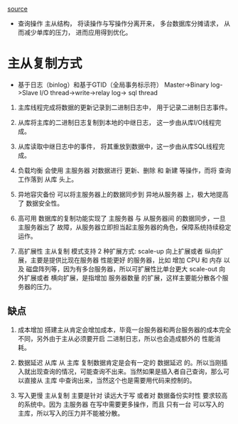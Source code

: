 [source](https://juejin.im/post/5b3a24dde51d4555b3360253)

- 查询操作 主从结构， 将读操作与写操作分离开来， 多台数据库分摊请求， 从而减少单库的压力， 进而应用得到优化。 

# 主从复制方式
- 基于日志（binlog）和基于GTID（全局事务标示符）
  Master->Binary log->Slave I/O thread->write->relay log-> sql thread 

1. 主库线程完成将数据的更新记录到二进制日志中， 用于记录二进制日志事件。
2. 从库将主库的二进制日志复制到本地的中继日志， 这一步由从库I/O线程完成。
3. 从库读取中继日志中的事件， 将其重放到数据中，这一步由从库SQL线程完成。

1. 负载均衡
会使用 主服务器 对数据进行 更新、删除 和 新建 等操作，而将 查询 工作落到 从库 头上。
2. 异地容灾备份
可以将主服务器上的数据同步到 异地从服务器 上，极大地提高了 数据安全性。
3. 高可用
数据库的复制功能实现了 主服务器 与 从服务器间 的数据同步，一旦主服务器出了 故障，从服务器立即担当起主服务器的角色，保障系统持续稳定运作。

4. 高扩展性
主从复制 模式支持 2 种扩展方式:
scale-up
向上扩展或者 纵向扩展，主要是提供比现在服务器 性能更好 的服务器，比如 增加 CPU 和 内存 以及 磁盘阵列等，因为有多台服务器，所以可扩展性比单台更大
scale-out
向外扩展或者 横向扩展，是指增加 服务器数量 的扩展，这样主要能分散各个服务器的压力。

## 缺点
1. 成本增加
搭建主从肯定会增加成本，毕竟一台服务器和两台服务器的成本完全不同，另外由于主从必须要开启 二进制日志，所以也会造成额外的 性能消耗。

2. 数据延迟
从库 从 主库 复制数据肯定是会有一定的 数据延迟 的。所以当刚插入就出现查询的情况，可能查询不出来。当然如果是插入者自己查询，那么可以直接从 主库 中查询出来，当然这个也是需要用代码来控制的。

3. 写入更慢
主从复制 主要是针对 读远大于写 或者对 数据备份实时性 要求较高的系统中。因为 主服务器 在写中需要更多操作，而且 只有一台 可以写入的 主库，所以写入的压力并不能被分散。


